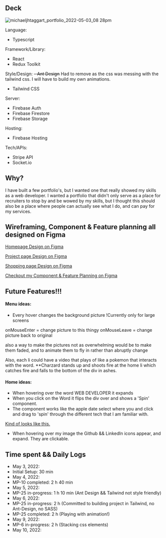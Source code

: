 ## Deck
![michaeljhtaggart_portfolio_2022-05-03_08 28pm](https://user-images.githubusercontent.com/63270278/166616460-4c70c26f-eebe-42a8-8605-aa0243903195.png)

Language:
- Typescript

Framework/Library:
- React
- Redux Toolkit

Style/Design:
~~- Ant Design~~ Had to remove as the css was messing with the tailwind css. I will have to build my own animations. 
- Tailwind CSS

Server:
- Firebase Auth
- Firebase Firestore
- Firebase Storage

Hosting:
- Firebase Hosting

Tech/APIs:
- Stripe API
- Socket.io

## Why?

I have built a few portfolio's, but I wanted one that really showed my skills as a web developer. I wanted a portfolio that didn't only serve as a place for recruiters to stop by and be wowed by my skills, but I thought this should also be a place where people can actually see what I do, and can pay for my services. 

## Wireframing, Component & Feature planning all designed on Figma

[Homepage Design on Figma](https://www.figma.com/proto/PylFPG95AnYZ78NPLPKWhI/Mobile-Wireframe?node-id=3%3A5&scaling=scale-down&page-id=0%3A1)

[Project page Design on Figma](https://www.figma.com/proto/PylFPG95AnYZ78NPLPKWhI/Mobile-Wireframe?node-id=116%3A88&scaling=scale-down&page-id=108%3A3)

[Shopping page Design on Figma](https://www.figma.com/proto/PylFPG95AnYZ78NPLPKWhI/Mobile-Wireframe?node-id=116%3A70&scaling=scale-down&page-id=108%3A2)

[Checkout my Component & Feature Planning on Figma](https://www.figma.com/file/HNJW3AaeYDgscIfiuuBQ0D/Component-Tree-for-Portfolio)


## Future Features!!!
 #### Menu ideas:
 - Every hover changes the background picture
  !Currently only for large screens

  onMouseEnter = change picture to this thingy
  onMouseLeave = change picture back to original

  also a way to make the pictures not as overwhelming would be to make them faded, and to animate them to fly in rather than abruptly change

  Also, each li could have a video that plays of like a pokemon that interacts with the word. **Charzard stands up and shoots fire at the home li which catches fire and falls to the bottom of the div in ashes.

#### Home ideas:

 - When hovering over the word WEB DEVELOPER it expands
 - When you click on the Word it flips the div over and shows a 'Spin' component.
 - The component works like the apple date select where you and click and drag to 'spin' through the different tech that I am familiar with.

 [Kind of looks like this.](https://www.google.com/imgres?imgurl%3Dhttps%3A%2F%2Fdocs-assets.developer.apple.com%2Fpublished%2F9b72935ec7%2F293b359e-e6be-4152-b7e0-c6022f899490.png%26imgrefurl%3Dhttps%3A%2F%2Fdeveloper.apple.com%2Fdocumentation%2Fuikit%2Fuidatepicker%26tbnid%3DWJTMcdSS4h2jaM%26vet%3D12ahUKEwi3-LnqudX3AhXLmWoFHSaaBRsQMygEegUIARDfAQ..i%26docid%3DdoGAIpnTXqow2M%26w%3D663%26h%3D377%26q%3Dapple%20date%20selector%26ved%3D2ahUKEwi3-LnqudX3AhXLmWoFHSaaBRsQMygEegUIARDfAQ)

- When hovering over my image the Github && LinkedIn icons appear, and expand. They are clickable.

## Time spent && Daily Logs
- May 3, 2022:
 - Initial Setup: 30 min
- May 4, 2022:
 - MP-10 completed: 2 h 40 min
- May 5, 2022:
 - MP-25 in-progress: 1 h 10 min (Ant Design && Tailwind not style friendly)
- May 6, 2022: 
 - MP-25 in-progress: 2 h (Committed to building project in Tailwind, no Ant-Design, no SASS) 
 - MP-25 completed: 2 h (Playing with animation!)
- May 9, 2022:
 - MP-6 in-progress: 2 h (Stacking css elements)
- May 10, 2022: 